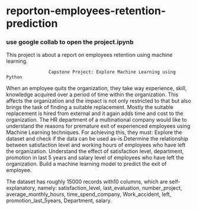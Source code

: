 # reporton-employees-retention-prediction
### use google collab to open the project.ipynb
This project is about a report on employees retention using machine learning.


                    Capstone Project: Explore Machine Learning using Python

                    
When an employee quits the organization, they take way experience, skill, knowledge acquired over a period of time within the organization. This affects the organization and the impact is not only restricted to that but also brings the task of finding a suitable replacement. Mostly the suitable replacement is hired from external and it again adds time and cost to the organization.
The HR department of a multinational company would like to understand the reasons for premature exit of experienced employees using Machine Learning techniques. For achieving this, they must:
Explore the dataset and check if the data can be used as-is.Determine the relationship between satisfaction level and working hours of employees who have left the organization.
Understand the effect of satisfaction level, department, promotion in last 5 years and salary level of employees who have left the organization.
Build  a machine learning model to predict  the exit of employee.

The dataset has roughly 15000 records with10 columns, which are self-explanatory, namely: satisfaction_level, last_evaluation, number_project, average_monthly_hours, time_spend_company, Work_accident, left, promotion_last_5years, Department, salary.
